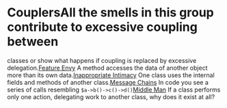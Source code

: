 # CouplersAll the smells in this group contribute to excessive coupling between

classes or show what happens if coupling is replaced by excessive
delegation.[Feature Envy](/smells/feature-envy)
A method accesses the data of another object more than its own data.[Inappropriate Intimacy](/smells/inappropriate-intimacy)
One class uses the internal fields and methods of another class.[Message Chains](/smells/message-chains)
In code you see a series of calls resembling `$a->b()->c()->d()`[Middle Man](/smells/middle-man)
If a class performs only one action, delegating work to another class,
why does it exist at all?
